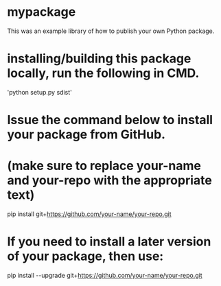 # mypackage
This was an example library of how to publish your own Python package.

# installing/building this package locally, run the following in CMD.
'python setup.py sdist'

# Issue the command below to install your package from GitHub.
# (make sure to replace your-name and your-repo with the appropriate text)

pip install git+https://github.com/your-name/your-repo.git

# If you need to install a later version of your package, then use:

pip install --upgrade git+https://github.com/your-name/your-repo.git
